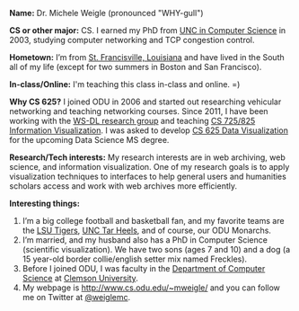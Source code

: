 **Name:** Dr. Michele Weigle (pronounced "WHY-gull")

**CS or other major:** CS. I earned my PhD from [UNC in Computer Science](http://www.cs.unc.edu/) in 2003, studying computer networking and TCP congestion control. 

**Hometown:** I’m from [St. Francisville, Louisiana](https://en.wikipedia.org/wiki/St._Francisville,_Louisiana) and have lived in the South all of my life (except for two summers in Boston and San Francisco).

**In-class/Online:** I'm teaching this class in-class and online.  =)

**Why CS 625?** I joined ODU in 2006 and started out researching vehicular networking and teaching networking courses.  Since 2011, I have been working with the [WS-DL research group](http://ws-dl.cs.odu.edu/) and teaching [CS 725/825 Information Visualization](https://www.cs.odu.edu/~mweigle/CS725-S19/Home). I was asked to develop [CS 625 Data Visualization](https://www.cs.odu.edu/~mweigle/CS625-F19/Home) for the upcoming Data Science MS degree.

**Research/Tech interests:** My research interests are in web archiving, web science, and information visualization. One of my research goals is to apply visualization techniques to interfaces to help general users and humanities scholars access and work with web archives more efficiently.

**Interesting things:**

  1. I’m a big college football and basketball fan, and my favorite teams are the [LSU Tigers](http://www.lsusports.net), [UNC Tar Heels](http://www.goheels.com), and of course, our ODU Monarchs.  
  1. I’m married, and my husband also has a PhD in Computer Science (scientific visualization). We have two sons (ages 7 and 10) and a dog (a 15 year-old border collie/english setter mix named Freckles).
  1. Before I joined ODU, I was faculty in the [Department of Computer Science](http://www.cs.clemson.edu) at [Clemson University](http://www.clemson.edu). 
  1. My webpage is http://www.cs.odu.edu/~mweigle/ and you can follow me on Twitter at [@weiglemc](http://www.twitter.com/weiglemc/).
